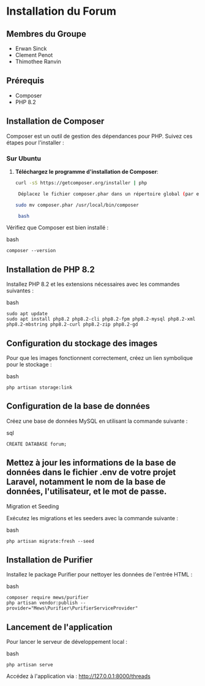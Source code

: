 # Installation du Forum

## Membres du Groupe
- Erwan Sinck
- Clement Penot
- Thimothee Ranvin

## Prérequis
- Composer
- PHP 8.2


## Installation de Composer

Composer est un outil de gestion des dépendances pour PHP. Suivez ces étapes pour l'installer :

### Sur Ubuntu
1. **Téléchargez le programme d'installation de Composer**:
   ```bash
   curl -sS https://getcomposer.org/installer | php

    Déplacez le fichier composer.phar dans un répertoire global (par exemple /usr/local/bin) pour utiliser composer en tant que commande globale :

   sudo mv composer.phar /usr/local/bin/composer
   
    bash

Vérifiez que Composer est bien installé :

bash
```
composer --version
```

## Installation de PHP 8.2

Installez PHP 8.2 et les extensions nécessaires avec les commandes suivantes :

bash
```
sudo apt update
sudo apt install php8.2 php8.2-cli php8.2-fpm php8.2-mysql php8.2-xml php8.2-mbstring php8.2-curl php8.2-zip php8.2-gd
```

## Configuration du stockage des images

Pour que les images fonctionnent correctement, créez un lien symbolique pour le stockage :

bash

```
php artisan storage:link
```

## Configuration de la base de données

Créez une base de données MySQL en utilisant la commande suivante :

sql
```
CREATE DATABASE forum;
```

## Mettez à jour les informations de la base de données dans le fichier .env de votre projet Laravel, notamment le nom de la base de données, l'utilisateur, et le mot de passe.

Migration et Seeding

Exécutez les migrations et les seeders avec la commande suivante :

bash
```
php artisan migrate:fresh --seed
```

## Installation de Purifier

Installez le package Purifier pour nettoyer les données de l'entrée HTML :

bash
```
composer require mews/purifier
php artisan vendor:publish --provider="Mews\Purifier\PurifierServiceProvider"
```

## Lancement de l'application

Pour lancer le serveur de développement local :

bash
```
php artisan serve
```

Accédez à l'application via : http://127.0.0.1:8000/threads